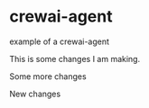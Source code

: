 # crewai-agent
example of a crewai-agent

This is some changes I am making.

Some more changes

New changes
